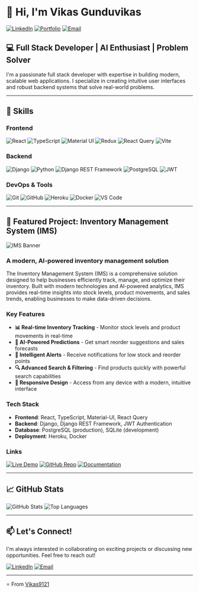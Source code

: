 # 👋 Hi, I'm Vikas Gunduvikas

[![LinkedIn](https://img.shields.io/badge/LinkedIn-Connect-blue?style=for-the-badge&logo=linkedin)](https://linkedin.com/in/vikas-gunduvikas)
[![Portfolio](https://img.shields.io/badge/Portfolio-Visit-brightgreen?style=for-the-badge&logo=react)](https://vikas-portfolio.com)
[![Email](https://img.shields.io/badge/Email-Contact-red?style=for-the-badge&logo=gmail)](mailto:vikkasmanitejh@gmail.com)

## 💻 Full Stack Developer | AI Enthusiast | Problem Solver

I'm a passionate full stack developer with expertise in building modern, scalable web applications. I specialize in creating intuitive user interfaces and robust backend systems that solve real-world problems.

---

## 🚀 Skills

### Frontend
![React](https://img.shields.io/badge/React-61DAFB?style=for-the-badge&logo=react&logoColor=black)
![TypeScript](https://img.shields.io/badge/TypeScript-3178C6?style=for-the-badge&logo=typescript&logoColor=white)
![Material UI](https://img.shields.io/badge/Material_UI-0081CB?style=for-the-badge&logo=material-ui&logoColor=white)
![Redux](https://img.shields.io/badge/Redux-764ABC?style=for-the-badge&logo=redux&logoColor=white)
![React Query](https://img.shields.io/badge/React_Query-FF4154?style=for-the-badge&logo=react-query&logoColor=white)
![Vite](https://img.shields.io/badge/Vite-646CFF?style=for-the-badge&logo=vite&logoColor=white)

### Backend
![Django](https://img.shields.io/badge/Django-092E20?style=for-the-badge&logo=django&logoColor=white)
![Python](https://img.shields.io/badge/Python-3776AB?style=for-the-badge&logo=python&logoColor=white)
![Django REST Framework](https://img.shields.io/badge/DRF-092E20?style=for-the-badge&logo=django&logoColor=white)
![PostgreSQL](https://img.shields.io/badge/PostgreSQL-336791?style=for-the-badge&logo=postgresql&logoColor=white)
![JWT](https://img.shields.io/badge/JWT-000000?style=for-the-badge&logo=json-web-tokens&logoColor=white)

### DevOps & Tools
![Git](https://img.shields.io/badge/Git-F05032?style=for-the-badge&logo=git&logoColor=white)
![GitHub](https://img.shields.io/badge/GitHub-181717?style=for-the-badge&logo=github&logoColor=white)
![Heroku](https://img.shields.io/badge/Heroku-430098?style=for-the-badge&logo=heroku&logoColor=white)
![Docker](https://img.shields.io/badge/Docker-2496ED?style=for-the-badge&logo=docker&logoColor=white)
![VS Code](https://img.shields.io/badge/VS_Code-007ACC?style=for-the-badge&logo=visual-studio-code&logoColor=white)

---

## 🌟 Featured Project: Inventory Management System (IMS)

![IMS Banner](https://raw.githubusercontent.com/Vikas9121/IMS/master/frontend/public/logo.png)

### A modern, AI-powered inventory management solution

The Inventory Management System (IMS) is a comprehensive solution designed to help businesses efficiently track, manage, and optimize their inventory. Built with modern technologies and AI-powered analytics, IMS provides real-time insights into stock levels, product movements, and sales trends, enabling businesses to make data-driven decisions.

### Key Features

- **📊 Real-time Inventory Tracking** - Monitor stock levels and product movements in real-time
- **🤖 AI-Powered Predictions** - Get smart reorder suggestions and sales forecasts
- **🔔 Intelligent Alerts** - Receive notifications for low stock and reorder points
- **🔍 Advanced Search & Filtering** - Find products quickly with powerful search capabilities
- **📱 Responsive Design** - Access from any device with a modern, intuitive interface

### Tech Stack

- **Frontend**: React, TypeScript, Material-UI, React Query
- **Backend**: Django, Django REST Framework, JWT Authentication
- **Database**: PostgreSQL (production), SQLite (development)
- **Deployment**: Heroku, Docker

### Links

[![Live Demo](https://img.shields.io/badge/Live_Demo-Visit_Site-blue?style=for-the-badge)](https://ims-dashboard.com)
[![GitHub Repo](https://img.shields.io/badge/GitHub-View_Code-green?style=for-the-badge&logo=github)](https://github.com/Vikas9121/IMS)
[![Documentation](https://img.shields.io/badge/Docs-Read_More-orange?style=for-the-badge)](https://github.com/Vikas9121/IMS#readme)

---

## 📈 GitHub Stats

![GitHub Stats](https://github-readme-stats.vercel.app/api?username=Vikas9121&show_icons=true&theme=radical)
![Top Languages](https://github-readme-stats.vercel.app/api/top-langs/?username=Vikas9121&layout=compact&theme=radical)

---

## 📫 Let's Connect!

I'm always interested in collaborating on exciting projects or discussing new opportunities. Feel free to reach out!

[![LinkedIn](https://img.shields.io/badge/LinkedIn-Connect-blue?style=for-the-badge&logo=linkedin)](https://linkedin.com/in/vikas-gunduvikas)
[![Email](https://img.shields.io/badge/Email-Contact-red?style=for-the-badge&logo=gmail)](mailto:vikkasmanitejh@gmail.com)

---

⭐️ From [Vikas9121](https://github.com/Vikas9121) 
